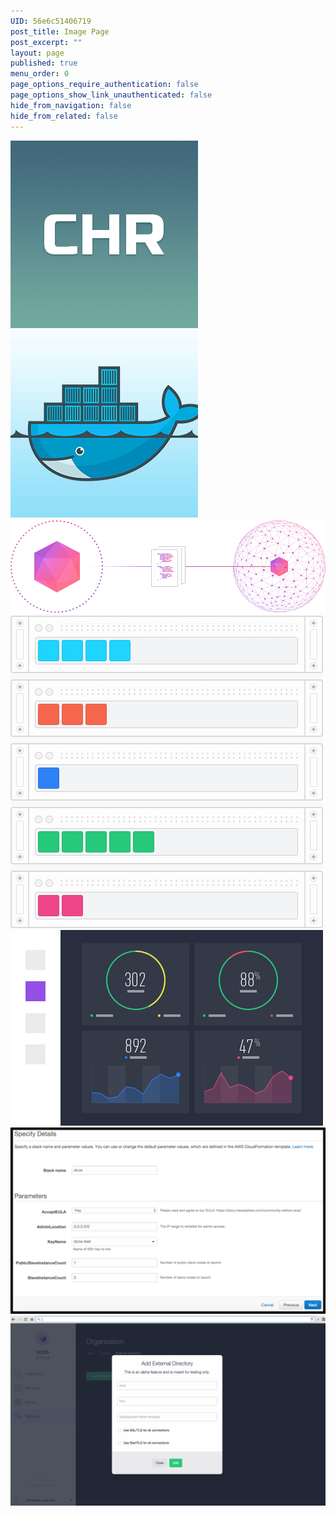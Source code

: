 ```yaml
---
UID: 56e6c51406719
post_title: Image Page
post_excerpt: ""
layout: page
published: true
menu_order: 0
page_options_require_authentication: false
page_options_show_link_unauthenticated: false
hide_from_navigation: false
hide_from_related: false
---
```


![Alt text][1] ![Alt text][2] ![Alt text][3] ![Alt text][4] ![Alt text][5] ![Alt text][6] ![Alt text][7]

 [1]: /assets/images/chronos.jpg
 [2]: /assets/images/docker.jpg
 [3]: /assets/images/learn-deploy.jpg
 [4]: /assets/images/learn-interface-ui.jpg
 [5]: /assets/images/learn-interface-ui-2.jpg
 [6]: /assets/images/services.png
 [7]: /assets/images/test1.gif

